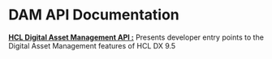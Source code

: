 # DAM API Documentation

[**HCL Digital Asset Management API :**](https://HCL-TECH-SOFTWARE.github.io/experience-api-documentation/dam-api) Presents developer entry points to the Digital Asset Management features of HCL DX 9.5

